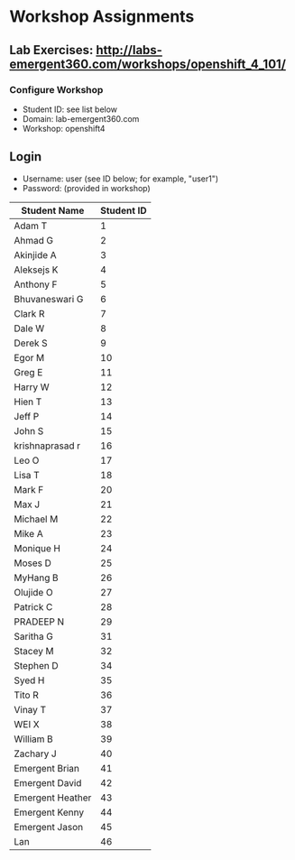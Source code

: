# Workshop Assignments
## Lab Exercises: http://labs-emergent360.com/workshops/openshift_4_101/
### Configure Workshop
- Student ID: see list below
- Domain: lab-emergent360.com
- Workshop: openshift4

## Login
- Username: user<id> (see ID below; for example, "user1")
- Password: (provided in workshop)

|Student Name |Student ID|
|------------ | ---------------|
|	Adam		T	|	1	|
|	Ahmad		G	|	2	|
|	Akinjide		A	|	3	|
|	Aleksejs		K	|	4	|
|	Anthony		F	|	5	|
|	Bhuvaneswari		G	|	6	|
|	Clark		R	|	7	|
|	Dale		W	|	8	|
|	Derek		S	|	9	|
|	Egor		M	|	10	|
|	Greg		E	|	11	|
|	Harry		W	|	12	|
|	Hien		T	|	13	|
|	Jeff		P	|	14	|
|	John		S	|	15	|
|	krishnaprasad		r	|	16	|
|	Leo		O	|	17	|
|	Lisa		T	|	18	|
|	Mark		F	|	20	|
|	Max		J	|	21	|
|	Michael		M	|	22	|
|	Mike		A	|	23	|
|	Monique		H	|	24	|
|	Moses		D	|	25	|
|	MyHang		B	|	26	|
|	Olujide		O	|	27	|
|	Patrick		C	|	28	|
|	PRADEEP		N	|	29	|
|	Saritha		G	|	31	|
|	Stacey		M	|	32	|
|	Stephen		D	|	34	|
|	Syed		H	|	35	|
|	Tito		R	|	36	|
|	Vinay		T	|	37	|
|	WEI		X	|	38	|
|	William		B	|	39	|
|	Zachary		J	|	40	|
| Emergent Brian | 41 |
| Emergent David | 42 |
| Emergent Heather | 43 |
| Emergent Kenny | 44 |
| Emergent Jason | 45 |
| Lan | 46 |


